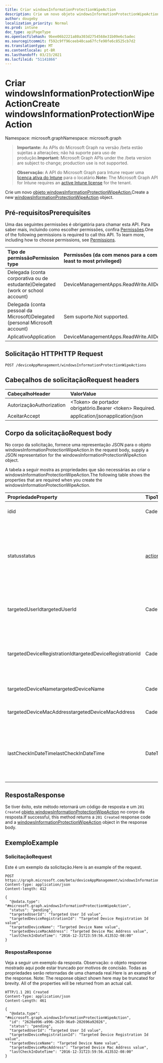 ```yaml
---
title: Criar windowsInformationProtectionWipeAction
description: Crie um novo objeto windowsInformationProtectionWipeAction.
author: dougeby
localization_priority: Normal
ms.prod: intune
doc_type: apiPageType
ms.openlocfilehash: 9bee06b2221a80a303d2754568e31b09e6c5adec
ms.sourcegitcommit: f592c9ff96ceeb40caa67fcfe90fe6c8525cb7d2
ms.translationtype: MT
ms.contentlocale: pt-BR
ms.lasthandoff: 03/23/2021
ms.locfileid: "51141866"
---
```

# <a name="create-windowsinformationprotectionwipeaction"></a><span data-ttu-id="e35f8-103">Criar windowsInformationProtectionWipeAction</span><span class="sxs-lookup"><span data-stu-id="e35f8-103">Create windowsInformationProtectionWipeAction</span></span>

<span data-ttu-id="e35f8-104">Namespace: microsoft.graph</span><span class="sxs-lookup"><span data-stu-id="e35f8-104">Namespace: microsoft.graph</span></span>

> <span data-ttu-id="e35f8-105">**Importante:** As APIs do Microsoft Graph na versão /beta estão sujeitas a alterações; não há suporte para uso de produção.</span><span class="sxs-lookup"><span data-stu-id="e35f8-105">**Important:** Microsoft Graph APIs under the /beta version are subject to change; production use is not supported.</span></span>

> <span data-ttu-id="e35f8-106">**Observação:** A API do Microsoft Graph para Intune requer uma [licença ativa do Intune](https://go.microsoft.com/fwlink/?linkid=839381) para o locatário.</span><span class="sxs-lookup"><span data-stu-id="e35f8-106">**Note:** The Microsoft Graph API for Intune requires an [active Intune license](https://go.microsoft.com/fwlink/?linkid=839381) for the tenant.</span></span>

<span data-ttu-id="e35f8-107">Crie um novo [objeto windowsInformationProtectionWipeAction.](../resources/intune-mam-windowsinformationprotectionwipeaction.md)</span><span class="sxs-lookup"><span data-stu-id="e35f8-107">Create a new [windowsInformationProtectionWipeAction](../resources/intune-mam-windowsinformationprotectionwipeaction.md) object.</span></span>

## <a name="prerequisites"></a><span data-ttu-id="e35f8-108">Pré-requisitos</span><span class="sxs-lookup"><span data-stu-id="e35f8-108">Prerequisites</span></span>
<span data-ttu-id="e35f8-p101">Uma das seguintes permissões é obrigatória para chamar esta API. Para saber mais, incluindo como escolher permissões, confira [Permissões](/graph/permissions-reference).</span><span class="sxs-lookup"><span data-stu-id="e35f8-p101">One of the following permissions is required to call this API. To learn more, including how to choose permissions, see [Permissions](/graph/permissions-reference).</span></span>

|<span data-ttu-id="e35f8-111">Tipo de permissão</span><span class="sxs-lookup"><span data-stu-id="e35f8-111">Permission type</span></span>|<span data-ttu-id="e35f8-112">Permissões (da com menos para a com mais privilégios)</span><span class="sxs-lookup"><span data-stu-id="e35f8-112">Permissions (from least to most privileged)</span></span>|
|:---|:---|
|<span data-ttu-id="e35f8-113">Delegada (conta corporativa ou de estudante)</span><span class="sxs-lookup"><span data-stu-id="e35f8-113">Delegated (work or school account)</span></span>|<span data-ttu-id="e35f8-114">DeviceManagementApps.ReadWrite.All</span><span class="sxs-lookup"><span data-stu-id="e35f8-114">DeviceManagementApps.ReadWrite.All</span></span>|
|<span data-ttu-id="e35f8-115">Delegada (conta pessoal da Microsoft)</span><span class="sxs-lookup"><span data-stu-id="e35f8-115">Delegated (personal Microsoft account)</span></span>|<span data-ttu-id="e35f8-116">Sem suporte.</span><span class="sxs-lookup"><span data-stu-id="e35f8-116">Not supported.</span></span>|
|<span data-ttu-id="e35f8-117">Aplicativo</span><span class="sxs-lookup"><span data-stu-id="e35f8-117">Application</span></span>|<span data-ttu-id="e35f8-118">DeviceManagementApps.ReadWrite.All</span><span class="sxs-lookup"><span data-stu-id="e35f8-118">DeviceManagementApps.ReadWrite.All</span></span>|

## <a name="http-request"></a><span data-ttu-id="e35f8-119">Solicitação HTTP</span><span class="sxs-lookup"><span data-stu-id="e35f8-119">HTTP Request</span></span>
<!-- {
  "blockType": "ignored"
}
-->
``` http
POST /deviceAppManagement/windowsInformationProtectionWipeActions
```

## <a name="request-headers"></a><span data-ttu-id="e35f8-120">Cabeçalhos de solicitação</span><span class="sxs-lookup"><span data-stu-id="e35f8-120">Request headers</span></span>
|<span data-ttu-id="e35f8-121">Cabeçalho</span><span class="sxs-lookup"><span data-stu-id="e35f8-121">Header</span></span>|<span data-ttu-id="e35f8-122">Valor</span><span class="sxs-lookup"><span data-stu-id="e35f8-122">Value</span></span>|
|:---|:---|
|<span data-ttu-id="e35f8-123">Autorização</span><span class="sxs-lookup"><span data-stu-id="e35f8-123">Authorization</span></span>|<span data-ttu-id="e35f8-124">&lt;Token&gt; de portador obrigatório.</span><span class="sxs-lookup"><span data-stu-id="e35f8-124">Bearer &lt;token&gt; Required.</span></span>|
|<span data-ttu-id="e35f8-125">Aceitar</span><span class="sxs-lookup"><span data-stu-id="e35f8-125">Accept</span></span>|<span data-ttu-id="e35f8-126">application/json</span><span class="sxs-lookup"><span data-stu-id="e35f8-126">application/json</span></span>|

## <a name="request-body"></a><span data-ttu-id="e35f8-127">Corpo da solicitação</span><span class="sxs-lookup"><span data-stu-id="e35f8-127">Request body</span></span>
<span data-ttu-id="e35f8-128">No corpo da solicitação, fornece uma representação JSON para o objeto windowsInformationProtectionWipeAction.</span><span class="sxs-lookup"><span data-stu-id="e35f8-128">In the request body, supply a JSON representation for the windowsInformationProtectionWipeAction object.</span></span>

<span data-ttu-id="e35f8-129">A tabela a seguir mostra as propriedades que são necessárias ao criar o windowsInformationProtectionWipeAction.</span><span class="sxs-lookup"><span data-stu-id="e35f8-129">The following table shows the properties that are required when you create the windowsInformationProtectionWipeAction.</span></span>

|<span data-ttu-id="e35f8-130">Propriedade</span><span class="sxs-lookup"><span data-stu-id="e35f8-130">Property</span></span>|<span data-ttu-id="e35f8-131">Tipo</span><span class="sxs-lookup"><span data-stu-id="e35f8-131">Type</span></span>|<span data-ttu-id="e35f8-132">Descrição</span><span class="sxs-lookup"><span data-stu-id="e35f8-132">Description</span></span>|
|:---|:---|:---|
|<span data-ttu-id="e35f8-133">id</span><span class="sxs-lookup"><span data-stu-id="e35f8-133">id</span></span>|<span data-ttu-id="e35f8-134">Cadeia de caracteres</span><span class="sxs-lookup"><span data-stu-id="e35f8-134">String</span></span>|<span data-ttu-id="e35f8-135">Chave da entidade.</span><span class="sxs-lookup"><span data-stu-id="e35f8-135">Key of the entity.</span></span>|
|<span data-ttu-id="e35f8-136">status</span><span class="sxs-lookup"><span data-stu-id="e35f8-136">status</span></span>|[<span data-ttu-id="e35f8-137">actionState</span><span class="sxs-lookup"><span data-stu-id="e35f8-137">actionState</span></span>](../resources/intune-shared-actionstate.md)|<span data-ttu-id="e35f8-138">Limpar o status da ação.</span><span class="sxs-lookup"><span data-stu-id="e35f8-138">Wipe action status.</span></span> <span data-ttu-id="e35f8-139">Os valores possíveis são: `none`, `pending`, `canceled`, `active`, `done`, `failed`, `notSupported`.</span><span class="sxs-lookup"><span data-stu-id="e35f8-139">Possible values are: `none`, `pending`, `canceled`, `active`, `done`, `failed`, `notSupported`.</span></span>|
|<span data-ttu-id="e35f8-140">targetedUserId</span><span class="sxs-lookup"><span data-stu-id="e35f8-140">targetedUserId</span></span>|<span data-ttu-id="e35f8-141">Cadeia de caracteres</span><span class="sxs-lookup"><span data-stu-id="e35f8-141">String</span></span>|<span data-ttu-id="e35f8-142">O UserId que está sendo direcionado por essa ação de limpeza.</span><span class="sxs-lookup"><span data-stu-id="e35f8-142">The UserId being targeted by this wipe action.</span></span>|
|<span data-ttu-id="e35f8-143">targetedDeviceRegistrationId</span><span class="sxs-lookup"><span data-stu-id="e35f8-143">targetedDeviceRegistrationId</span></span>|<span data-ttu-id="e35f8-144">Cadeia de caracteres</span><span class="sxs-lookup"><span data-stu-id="e35f8-144">String</span></span>|<span data-ttu-id="e35f8-145">O DeviceRegistrationId que está sendo direcionado por essa ação de limpeza.</span><span class="sxs-lookup"><span data-stu-id="e35f8-145">The DeviceRegistrationId being targeted by this wipe action.</span></span>|
|<span data-ttu-id="e35f8-146">targetedDeviceName</span><span class="sxs-lookup"><span data-stu-id="e35f8-146">targetedDeviceName</span></span>|<span data-ttu-id="e35f8-147">Cadeia de caracteres</span><span class="sxs-lookup"><span data-stu-id="e35f8-147">String</span></span>|<span data-ttu-id="e35f8-148">Nome do dispositivo direcionado.</span><span class="sxs-lookup"><span data-stu-id="e35f8-148">Targeted device name.</span></span>|
|<span data-ttu-id="e35f8-149">targetedDeviceMacAddress</span><span class="sxs-lookup"><span data-stu-id="e35f8-149">targetedDeviceMacAddress</span></span>|<span data-ttu-id="e35f8-150">Cadeia de caracteres</span><span class="sxs-lookup"><span data-stu-id="e35f8-150">String</span></span>|<span data-ttu-id="e35f8-151">Endereço Mac do dispositivo direcionado.</span><span class="sxs-lookup"><span data-stu-id="e35f8-151">Targeted device Mac address.</span></span>|
|<span data-ttu-id="e35f8-152">lastCheckInDateTime</span><span class="sxs-lookup"><span data-stu-id="e35f8-152">lastCheckInDateTime</span></span>|<span data-ttu-id="e35f8-153">DateTimeOffset</span><span class="sxs-lookup"><span data-stu-id="e35f8-153">DateTimeOffset</span></span>|<span data-ttu-id="e35f8-154">Última verificação no momento do dispositivo que foi direcionado por essa ação de limpeza.</span><span class="sxs-lookup"><span data-stu-id="e35f8-154">Last checkin time of the device that was targeted by this wipe action.</span></span>|



## <a name="response"></a><span data-ttu-id="e35f8-155">Resposta</span><span class="sxs-lookup"><span data-stu-id="e35f8-155">Response</span></span>
<span data-ttu-id="e35f8-156">Se tiver êxito, este método retornará um código de resposta e um `201 Created` [objeto windowsInformationProtectionWipeAction](../resources/intune-mam-windowsinformationprotectionwipeaction.md) no corpo da resposta.</span><span class="sxs-lookup"><span data-stu-id="e35f8-156">If successful, this method returns a `201 Created` response code and a [windowsInformationProtectionWipeAction](../resources/intune-mam-windowsinformationprotectionwipeaction.md) object in the response body.</span></span>

## <a name="example"></a><span data-ttu-id="e35f8-157">Exemplo</span><span class="sxs-lookup"><span data-stu-id="e35f8-157">Example</span></span>

### <a name="request"></a><span data-ttu-id="e35f8-158">Solicitação</span><span class="sxs-lookup"><span data-stu-id="e35f8-158">Request</span></span>
<span data-ttu-id="e35f8-159">Este é um exemplo da solicitação.</span><span class="sxs-lookup"><span data-stu-id="e35f8-159">Here is an example of the request.</span></span>
``` http
POST https://graph.microsoft.com/beta/deviceAppManagement/windowsInformationProtectionWipeActions
Content-type: application/json
Content-length: 412

{
  "@odata.type": "#microsoft.graph.windowsInformationProtectionWipeAction",
  "status": "pending",
  "targetedUserId": "Targeted User Id value",
  "targetedDeviceRegistrationId": "Targeted Device Registration Id value",
  "targetedDeviceName": "Targeted Device Name value",
  "targetedDeviceMacAddress": "Targeted Device Mac Address value",
  "lastCheckInDateTime": "2016-12-31T23:59:56.413532-08:00"
}
```

### <a name="response"></a><span data-ttu-id="e35f8-160">Resposta</span><span class="sxs-lookup"><span data-stu-id="e35f8-160">Response</span></span>
<span data-ttu-id="e35f8-p103">Veja a seguir um exemplo da resposta. Observação: o objeto response mostrado aqui pode estar truncado por motivos de concisão. Todas as propriedades serão retornadas de uma chamada real.</span><span class="sxs-lookup"><span data-stu-id="e35f8-p103">Here is an example of the response. Note: The response object shown here may be truncated for brevity. All of the properties will be returned from an actual call.</span></span>
``` http
HTTP/1.1 201 Created
Content-Type: application/json
Content-Length: 461

{
  "@odata.type": "#microsoft.graph.windowsInformationProtectionWipeAction",
  "id": "2620a996-a996-2620-96a9-202696a92026",
  "status": "pending",
  "targetedUserId": "Targeted User Id value",
  "targetedDeviceRegistrationId": "Targeted Device Registration Id value",
  "targetedDeviceName": "Targeted Device Name value",
  "targetedDeviceMacAddress": "Targeted Device Mac Address value",
  "lastCheckInDateTime": "2016-12-31T23:59:56.413532-08:00"
}
```




